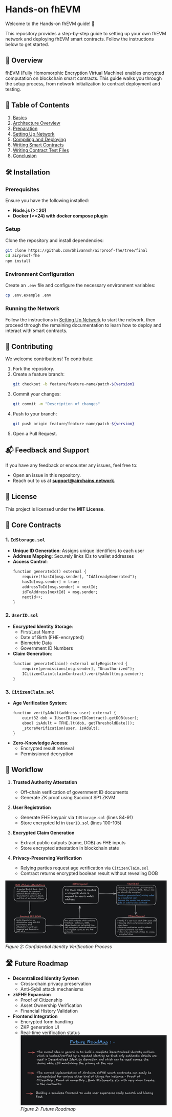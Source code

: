 # Hands-on fhEVM

Welcome to the Hands-on fhEVM guide! 🚀

This repository provides a step-by-step guide to setting up your own fhEVM network and deploying fhEVM smart contracts. Follow the instructions below to get started.

## 📖 Overview


fhEVM (Fully Homomorphic Encryption Virtual Machine) enables encrypted computation on blockchain smart contracts. This guide walks you through the setup process, from network initialization to contract deployment and testing.

## 📂 Table of Contents

1. [Basics](./docs/01-basics.md)
2. [Architecture Overview](./docs/02-architecture-overview.md)
3. [Preparation](./docs/03-preparation.md)
4. [Setting Up Network](./docs/04-setting-up-network.md)
5. [Compiling and Deploying](./docs/05-compiling-and-deploying.md)
6. [Writing Smart Contracts](./docs/06-writing-smart-contract.md)
7. [Writing Contract Test Files](./docs/07-writing-contract-test-files.md)
8. [Conclusion](./docs/08-conclusion.md)

## 🛠️ Installation

### Prerequisites
Ensure you have the following installed:

- **Node.js (>=20)**
- **Docker (>=24) with docker compose plugin**

### Setup
Clone the repository and install dependencies:

```sh
git clone https://github.com/Shivannsh/airproof-fhe/tree/final
cd airproof-fhe
npm install
```

### Environment Configuration
Create an `.env` file and configure the necessary environment variables:

```sh
cp .env.example .env
```

### Running the Network
Follow the instructions in [Setting Up Network](./docs/04-setting-up-network.md) to start the network, then proceed through the remaining documentation to learn how to deploy and interact with smart contracts.

## 🤝 Contributing
We welcome contributions! To contribute:

1. Fork the repository.
2. Create a feature branch:
   ```sh
   git checkout -b feature/feature-name/patch-${version}
   ```
3. Commit your changes:
   ```sh
   git commit -m "Description of changes"
   ```
4. Push to your branch:
   ```sh
   git push origin feature/feature-name/patch-${version}
   ```
5. Open a Pull Request.

## 📬 Feedback and Support
If you have any feedback or encounter any issues, feel free to:

- Open an issue in this repository.
- Reach out to us at **support@airchains.network**.

## 📜 License
This project is licensed under the **MIT License**.

## 🤖 Core Contracts

### 1. `IdStorage.sol`
- **Unique ID Generation**: Assigns unique identifiers to each user
- **Address Mapping**: Securely links IDs to wallet addresses
- **Access Control**: 
  ```solidity
  function generateId() external {
      require(!hasId[msg.sender], "IdAlreadyGenerated");
      hasId[msg.sender] = true;
      addressToId[msg.sender] = nextId;
      idToAddress[nextId] = msg.sender;
      nextId++;
  }
  ```

### 2. `UserID.sol`
- **Encrypted Identity Storage**:
  - First/Last Name
  - Date of Birth (FHE-encrypted)
  - Biometric Data
  - Government ID Numbers
- **Claim Generation**:
  ```solidity
  function generateClaim() external onlyRegistered {
      require(permissions[msg.sender], "Unauthorized");
      ICitizenClaim(claimContract).verifyAdult(msg.sender);
  }
  ```

### 3. `CitizenClaim.sol`
- **Age Verification System**:
  ```solidity
  function verifyAdult(address user) external {
      euint32 dob = IUserID(userIDContract).getDOB(user);
      ebool isAdult = TFHE.lt(dob, getThresholdDate());
      _storeVerification(user, isAdult);
  }
  ```
- **Zero-Knowledge Access**:
  - Encrypted result retrieval
  - Permissioned decryption

## 🔄 Workflow

1. **Trusted Authority Attestation**  
   - Off-chain verification of government ID documents
   - Generate ZK proof using Succinct SP1 ZKVM
2. **User Registration**  
   - Generate FHE keypair via `IdStorage.sol` (lines 84-91)
   - Store encrypted Id in `UserID.sol` (lines 100-105)

3. **Encrypted Claim Generation**  
   - Extract public outputs (name, DOB) as FHE inputs
   - Store encrypted attestation in blockchain state

4. **Privacy-Preserving Verification**  
   - Relying parties request age verification via `CitizenClaim.sol`
   - Contract returns encrypted boolean result without revealing DOB

![End-to-End Workflow](images/workflow.jpeg)  
*Figure 2: Confidential Identity Verification Process*

## 🛣️ Future Roadmap
- **Decentralized Identity System**
  - Cross-chain privacy preservation
  - Anti-Sybil attack mechanisms
- **zkFHE Expansion**
  - Proof of Citizenship
  - Asset Ownership Verification
  - Financial History Validation
- **Frontend Integration**
  - Encrypted form handling
  - ZKP generation UI
  - Real-time verification status
![Future Roadmap](images/future_roadmap.jpeg)
*Figure 2: Future Roadmap*
